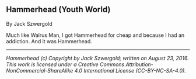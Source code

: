 ## Hammerhead (Youth World)

By Jack Szwergold

Much like Walrus Man, I got Hammerhead for cheap and because I had an addiction. And it was Hammerhead.

***

*Hammerhead (c) Copyright by Jack Szwergold; written on August 23, 2016. This work is licensed under a Creative Commons Attribution-NonCommercial-ShareAlike 4.0 International License (CC-BY-NC-SA-4.0).*